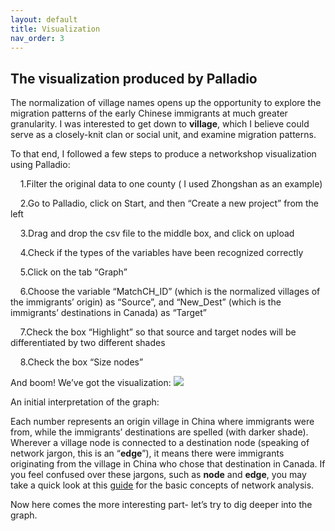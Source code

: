 ```yaml
---
layout: default
title: Visualization
nav_order: 3
---
```


## The visualization produced by Palladio


The normalization of village names opens up the opportunity to explore the migration patterns of the early Chinese immigrants at much greater granularity. I was interested to get down to **village**, which I believe could serve as a closely-knit clan or social unit, and examine migration patterns.

To that end, I followed a few steps to produce a networkshop visualization using Palladio:

&nbsp;&nbsp;&nbsp;&nbsp;1.Filter the original data to one county ( I used Zhongshan as an example) 

&nbsp;&nbsp;&nbsp;&nbsp;2.Go to Palladio, click on Start, and then “Create a new project” from the left

&nbsp;&nbsp;&nbsp;&nbsp;3.Drag and drop the csv file to the middle box, and click on upload 

&nbsp;&nbsp;&nbsp;&nbsp;4.Check if the types of the variables have been recognized correctly

&nbsp;&nbsp;&nbsp;&nbsp;5.Click on the tab “Graph”

&nbsp;&nbsp;&nbsp;&nbsp;6.Choose the variable “MatchCH_ID” (which is the normalized villages of the immigrants’ origin) as “Source”, and “New_Dest” (which is the immigrants’ destinations in Canada) as “Target”

&nbsp;&nbsp;&nbsp;&nbsp;7.Check the box “Highlight” so that source and target nodes will be differentiated by two different shades

&nbsp;&nbsp;&nbsp;&nbsp;8.Check the box “Size nodes”

And boom! We’ve got the visualization: 
![](http://blogs.ubc.ca/szhang/files/2018/08/palladio-animated.gif) 

An initial interpretation of the graph: 

Each number represents an origin village in China where immigrants were from, while the immigrants’ destinations are spelled (with darker shade). Wherever a village node is connected to a destination node (speaking of network jargon, this is an “**edge**”), it means there were immigrants originating from the village in China who chose that destination in Canada.
If you feel confused over these jargons, such as **node** and **edge**, you may take a quick look at this [guide](https://ubc-library-rc.github.io/gephi-palladio/content/04_definitions.html) for the basic concepts of network analysis. 

Now here comes the more interesting part- let’s try to dig deeper into the graph. 
